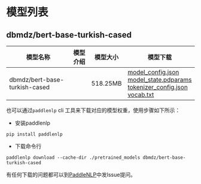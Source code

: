 #  模型列表

## dbmdz/bert-base-turkish-cased

| 模型名称 | 模型介绍 | 模型大小  | 模型下载 |
| --- | --- | --- | --- |
|dbmdz/bert-base-turkish-cased|  | 518.25MB | [model_config.json](https://bj.bcebos.com/paddlenlp/models/community/dbmdz/bert-base-turkish-cased/model_config.json)<br>[model_state.pdparams](https://bj.bcebos.com/paddlenlp/models/community/dbmdz/bert-base-turkish-cased/model_state.pdparams)<br>[tokenizer_config.json](https://bj.bcebos.com/paddlenlp/models/community/dbmdz/bert-base-turkish-cased/tokenizer_config.json)<br>[vocab.txt](https://bj.bcebos.com/paddlenlp/models/community/dbmdz/bert-base-turkish-cased/vocab.txt) |

也可以通过`paddlenlp` cli 工具来下载对应的模型权重，使用步骤如下所示：

* 安装paddlenlp

```shell
pip install paddlenlp
```

* 下载命令行

```shell
paddlenlp download --cache-dir ./pretrained_models dbmdz/bert-base-turkish-cased
```

有任何下载的问题都可以到[PaddleNLP](https://github.com/PaddlePaddle/PaddleNLP)中发Issue提问。
